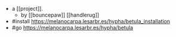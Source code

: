 - a [[project]].
  - by [[bouncepaw]] [[handlerug]]
- #install https://melanocarpa.lesarbr.es/hypha/betula_installation
- #go https://melanocarpa.lesarbr.es/hypha/betula

